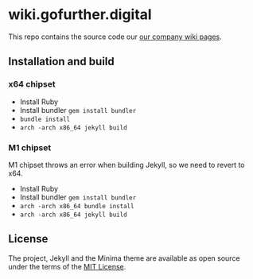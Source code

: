 # wiki.gofurther.digital

This repo contains the source code our [our company wiki pages](https://wiki.gofurther.digital).

## Installation and build

### x64 chipset
- Install Ruby
- Install bundler ```gem install bundler```
- ```bundle install```
- ```arch -arch x86_64 jekyll build```

### M1 chipset
M1 chipset throws an error when building Jekyll, so we need to revert to x64.

- Install Ruby
- Install bundler ```gem install bundler```
- ```arch -arch x86_64 bundle install```
- ```arch -arch x86_64 jekyll build```

## License

The project, Jekyll and the Minima theme are available as open source under the terms of the [MIT License](https://opensource.org/licenses/MIT).
